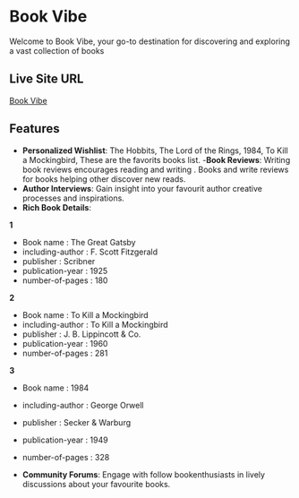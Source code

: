 # Book Vibe

Welcome to Book Vibe, your go-to destination for discovering and exploring a vast collection of books

## Live Site URL
[Book Vibe](https://heroic-liger-76d05c.netlify.app/)

## Features
- **Personalized Wishlist**: The Hobbits, The Lord of the Rings, 1984, To Kill a Mockingbird, These are the favorits books list.
-**Book Reviews**: Writing book reviews encourages reading and writing . Books and write reviews for books helping other discover  new reads.
- **Author Interviews**: Gain insight into your favourit author creative processes and inspirations.
- **Rich Book Details**:
 
**1** 
- Book name : The Great Gatsby
- including-author : F. Scott Fitzgerald
- publisher : Scribner
- publication-year : 1925
- number-of-pages : 180

**2**
- Book name : To Kill a Mockingbird
- including-author : To Kill a Mockingbird
- publisher : J. B. Lippincott & Co.
- publication-year : 1960
- number-of-pages : 281

**3**
- Book name : 1984
- including-author : George Orwell
- publisher : Secker & Warburg
- publication-year : 1949
- number-of-pages : 328

- **Community Forums**: Engage with follow bookenthusiasts in lively discussions about your favourite books.